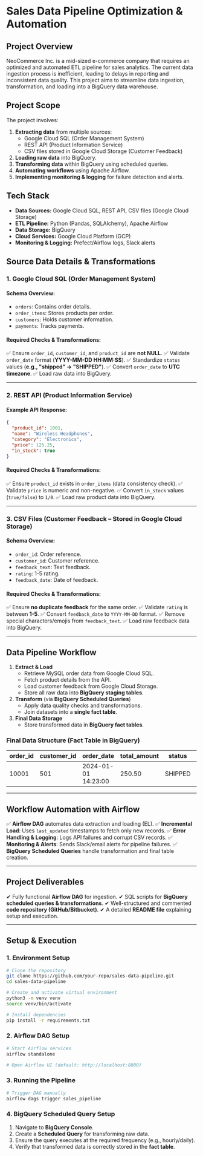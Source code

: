 # **Sales Data Pipeline Optimization & Automation**

## **Project Overview**
NeoCommerce Inc. is a mid-sized e-commerce company that requires an optimized and automated ETL pipeline for sales analytics. The current data ingestion process is inefficient, leading to delays in reporting and inconsistent data quality. This project aims to streamline data ingestion, transformation, and loading into a BigQuery data warehouse.

## **Project Scope**
The project involves:
1. **Extracting data** from multiple sources:
   - Google Cloud SQL (Order Management System)
   - REST API (Product Information Service)
   - CSV files stored in Google Cloud Storage (Customer Feedback)
2. **Loading raw data** into BigQuery.
3. **Transforming data** within BigQuery using scheduled queries.
4. **Automating workflows** using Apache Airflow.
5. **Implementing monitoring & logging** for failure detection and alerts.

## **Tech Stack**
- **Data Sources:** Google Cloud SQL, REST API, CSV files (Google Cloud Storage)
- **ETL Pipeline:** Python (Pandas, SQLAlchemy), Apache Airflow
- **Data Storage:** BigQuery
- **Cloud Services:** Google Cloud Platform (GCP)
- **Monitoring & Logging:** Prefect/Airflow logs, Slack alerts

## **Source Data Details & Transformations**

### **1. Google Cloud SQL (Order Management System)**
#### **Schema Overview:**
- `orders`: Contains order details.
- `order_items`: Stores products per order.
- `customers`: Holds customer information.
- `payments`: Tracks payments.

#### **Required Checks & Transformations:**
✅ Ensure `order_id`, `customer_id`, and `product_id` are **not NULL**.
✅ Validate `order_date` format (**YYYY-MM-DD HH:MM:SS**).
✅ Standardize `status` values (**e.g., "shipped" → "SHIPPED"**).
✅ Convert `order_date` to **UTC timezone**.
✅ Load raw data into BigQuery.

---

### **2. REST API (Product Information Service)**
#### **Example API Response:**
```json
{
  "product_id": 1001,
  "name": "Wireless Headphones",
  "category": "Electronics",
  "price": 125.25,
  "in_stock": true
}
```
#### **Required Checks & Transformations:**
✅ Ensure `product_id` exists in `order_items` (data consistency check).
✅ Validate `price` is numeric and non-negative.
✅ Convert `in_stock` values (`true/false`) to `1/0`.
✅ Load raw product data into BigQuery.

---

### **3. CSV Files (Customer Feedback – Stored in Google Cloud Storage)**
#### **Schema Overview:**
- `order_id`: Order reference.
- `customer_id`: Customer reference.
- `feedback_text`: Text feedback.
- `rating`: 1-5 rating.
- `feedback_date`: Date of feedback.

#### **Required Checks & Transformations:**
✅ Ensure **no duplicate feedback** for the same order.
✅ Validate `rating` is between **1-5**.
✅ Convert `feedback_date` to `YYYY-MM-DD` format.
✅ Remove special characters/emojis from `feedback_text`.
✅ Load raw feedback data into BigQuery.

---

## **Data Pipeline Workflow**
1. **Extract & Load**
   - Retrieve MySQL order data from Google Cloud SQL.
   - Fetch product details from the API.
   - Load customer feedback from Google Cloud Storage.
   - Store all raw data into **BigQuery staging tables**.
2. **Transform** (via **BigQuery Scheduled Queries**)
   - Apply data quality checks and transformations.
   - Join datasets into a **single fact table**.
3. **Final Data Storage**
   - Store transformed data in **BigQuery fact tables**.

### **Final Data Structure (Fact Table in BigQuery)**
| order_id | customer_id | order_date | total_amount | status | product_name | category | price | in_stock | rating | feedback_text |
|----------|------------|------------|--------------|--------|--------------|----------|-------|---------|--------|---------------|
| 10001    | 501        | 2024-01-01 14:23:00 | 250.50 | SHIPPED | Wireless Headphones | electronics | 125.25 | 1 | 5 | "Great product, fast shipping" |

---

## **Workflow Automation with Airflow**
✅ **Airflow DAG** automates data extraction and loading (EL).
✅ **Incremental Load**: Uses `last_updated` timestamps to fetch only new records.
✅ **Error Handling & Logging**: Logs API failures and corrupt CSV records.
✅ **Monitoring & Alerts**: Sends Slack/email alerts for pipeline failures.
✅ **BigQuery Scheduled Queries** handle transformation and final table creation.

---

## **Project Deliverables**
✔ Fully functional **Airflow DAG** for ingestion.
✔ SQL scripts for **BigQuery scheduled queries & transformations**.
✔ Well-structured and commented **code repository (GitHub/Bitbucket)**.
✔ A detailed **README file** explaining setup and execution.

---

## **Setup & Execution**
### **1. Environment Setup**
```bash
# Clone the repository
git clone https://github.com/your-repo/sales-data-pipeline.git
cd sales-data-pipeline

# Create and activate virtual environment
python3 -m venv venv
source venv/bin/activate

# Install dependencies
pip install -r requirements.txt
```

### **2. Airflow DAG Setup**
```bash
# Start Airflow services
airflow standalone

# Open Airflow UI (default: http://localhost:8080)
```

### **3. Running the Pipeline**
```bash
# Trigger DAG manually
airflow dags trigger sales_pipeline
```

### **4. BigQuery Scheduled Query Setup**
1. Navigate to **BigQuery Console**.
2. Create a **Scheduled Query** for transforming raw data.
3. Ensure the query executes at the required frequency (e.g., hourly/daily).
4. Verify that transformed data is correctly stored in the **fact table**.


